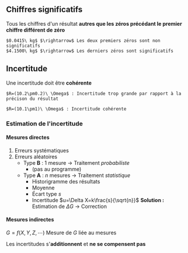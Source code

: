 
## Chiffres significatifs

Tous les chiffres d'un résultat **autres que les zéros précédant le premier chiffre différent de zéro**

```ad-example
$0.0415\ kg$ $\rightarrow$ Les deux premiers zéros sont non significatifs
$4.1500\ kg$ $\rightarrow$ Les derniers zéros sont significatifs
```

## Incertitude

Une incertitude doit être **cohérente**

```ad-example
$R=(10.2\pm0.2)\ \Omega$ : Incertitude trop grande par rapport à la précison du résultat

$R=(10.1\pm1)\ \Omega$ : Incertitude cohérente
```

### Estimation de l'incertitude

#### Mesures directes
1. Erreurs systématiques
2. Erreurs aléatoires
	* Type **B** : $1$ mesure $\rightarrow$ Traitement *probabiliste*
		*  (pas au programme)
	* Type **A** : $n$ mesures $\rightarrow$ Traitement *statistique*
		* Historigramme des résultats
		* Moyenne
		* Écart type $s$
		* Incertitude $u=\Delta X=k\frac{s}{\sqrt{n}}$
**Solution :** Estimation de $\Delta G \ \rightarrow$ Correction

#### Mesures indirectes

$G=f(X,Y,Z,\cdots)$
Mesure de $G$ liée au mesures 

Les incertitudes s'**additionnent** et **ne se compensent pas**

